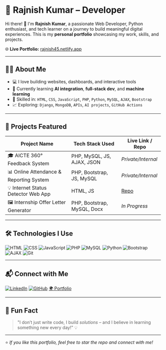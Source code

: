 # 🚀 Rajnish Kumar – Developer

Hi there! 👋 I'm **Rajnish Kumar**, a passionate Web Developer, Python enthusiast, and tech learner on a journey to build meaningful digital experiences. This is my **personal portfolio** showcasing my work, skills, and projects.

🌐 **Live Portfolio:** [rajnish45.netlify.app](https://rajnish45.netlify.app)

---

## 🧑‍💻 About Me

- 💻 I love building websites, dashboards, and interactive tools
- 🧠 Currently learning **AI integration**, **full-stack dev**, and **machine learning**
- 🔧 Skilled in: `HTML`, `CSS`, `JavaScript`, `PHP`, `Python`, `MySQL`, `AJAX`, `Bootstrap`
- 📈 Exploring: `Django`, `MongoDB`, `APIs`, `AI projects`, `GitHub Actions`

---

## 📂 Projects Featured

| Project Name                             | Tech Stack Used                             | Live Link / Repo                      |
|------------------------------------------|---------------------------------------------|----------------------------------------|
| 🎓 AICTE 360° Feedback System             | PHP, MySQL, JS, AJAX, JSON                  | _Private/Internal_                     |
| 📊 Online Attendance & Reporting System   | PHP, Bootstrap, JS, MySQL                   | _Private/Internal_                     |
| 💡 Internet Status Detector Web App       | HTML, JS                                    | [Repo](https://github.com/rajnishkr45/Internet-Detector) |
| 🖼️ Internship Offer Letter Generator      | PHP, Bootstrap, MySQL, Docx                 | _In Progress_                          |

---

## 🛠️ Technologies I Use

![HTML](https://img.shields.io/badge/-HTML5-orange?logo=html5&logoColor=white)
![CSS](https://img.shields.io/badge/-CSS3-blue?logo=css3)
![JavaScript](https://img.shields.io/badge/-JavaScript-yellow?logo=javascript)
![PHP](https://img.shields.io/badge/-PHP-777BB4?logo=php)
![MySQL](https://img.shields.io/badge/-MySQL-blue?logo=mysql)
![Python](https://img.shields.io/badge/-Python-3776AB?logo=python)
![Bootstrap](https://img.shields.io/badge/-Bootstrap-purple?logo=bootstrap)
![AJAX](https://img.shields.io/badge/-AJAX-informational)
![Git](https://img.shields.io/badge/-Git-orange?logo=git)

---

## 📬 Connect with Me

[![LinkedIn](https://img.shields.io/badge/-LinkedIn-blue?logo=linkedin)](https://www.linkedin.com/in/rajnish45)
[![GitHub](https://img.shields.io/badge/-GitHub-181717?logo=github)](https://github.com/rajnishkr45)
[🌍 Portfolio](https://rajnish45.netlify.app)

---

## 🧠 Fun Fact

> "I don’t just write code, I build *solutions* – and I believe in learning something new every day!" 💡

---

⭐ _If you like this portfolio, feel free to star the repo and connect with me!_
